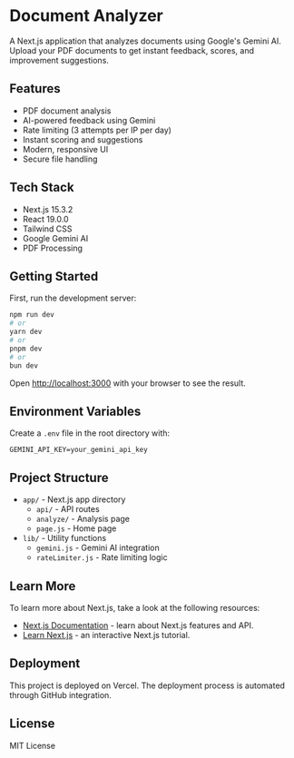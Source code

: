 # Document Analyzer

A Next.js application that analyzes documents using Google's Gemini AI. Upload your PDF documents to get instant feedback, scores, and improvement suggestions.

## Features

- PDF document analysis
- AI-powered feedback using Gemini
- Rate limiting (3 attempts per IP per day)
- Instant scoring and suggestions
- Modern, responsive UI
- Secure file handling

## Tech Stack

- Next.js 15.3.2
- React 19.0.0
- Tailwind CSS
- Google Gemini AI
- PDF Processing

## Getting Started

First, run the development server:

```bash
npm run dev
# or
yarn dev
# or
pnpm dev
# or
bun dev
```

Open [http://localhost:3000](http://localhost:3000) with your browser to see the result.

## Environment Variables

Create a `.env` file in the root directory with:

```
GEMINI_API_KEY=your_gemini_api_key
```

## Project Structure

- `app/` - Next.js app directory
  - `api/` - API routes
  - `analyze/` - Analysis page
  - `page.js` - Home page
- `lib/` - Utility functions
  - `gemini.js` - Gemini AI integration
  - `rateLimiter.js` - Rate limiting logic

## Learn More

To learn more about Next.js, take a look at the following resources:

- [Next.js Documentation](https://nextjs.org/docs) - learn about Next.js features and API.
- [Learn Next.js](https://nextjs.org/learn) - an interactive Next.js tutorial.

## Deployment

This project is deployed on Vercel. The deployment process is automated through GitHub integration.

## License

MIT License
